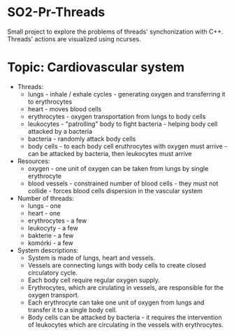 # SO2-Pr-Threads
Small project to explore the problems of threads' synchonization with C++.
Threads' actions are visualized using ncurses.

# Topic: Cardiovascular system
- Threads:
	- lungs - inhale / exhale cycles - generating oxygen and transferring it to erythrocytes
	- heart - moves blood cells
	- erythrocytes - oxygen transportation from lungs to body cells
	- leukocytes - "patrolling" body to fight bacteria
				- helping body cell attacked by a bacteria
	- bacteria - randomly attack body cells
	- body cells - to each body cell eruthrocytes with oxygen must arrive
			- can be attacked by bacteria, then leukocytes must arrive
- Resources:
	- oxygen - one unit of oxygen can be taken from lungs by single erythrocyte
	- blood vessels - constrained number of blood cells - they must not collide
			- forces blood cells dispersion in the vascular system
- Number of threads:
	- lungs - one
	- heart - one
	- erythrocytes - a few
	- leukocyty - a few
	- bakterie - a few
	- komórki - a few
- System descriptions:
	- System is made of lungs, heart and vessels.
	- Vessels are connecting lungs with body cells to create closed circulatory cycle.
	- Each body cell require regular oxygen supply.
	- Erythrocytes, which are cirulating in vessels, are responsible for the oxygen transport.
	- Each erythrocyte can take one unit of oxygen from lungs and transfer it to a single body cell.
	- Body cells can be attacked by bacteria - it requires the intervention of leukocytes which are circulating in the vessels with erythrocytes.
